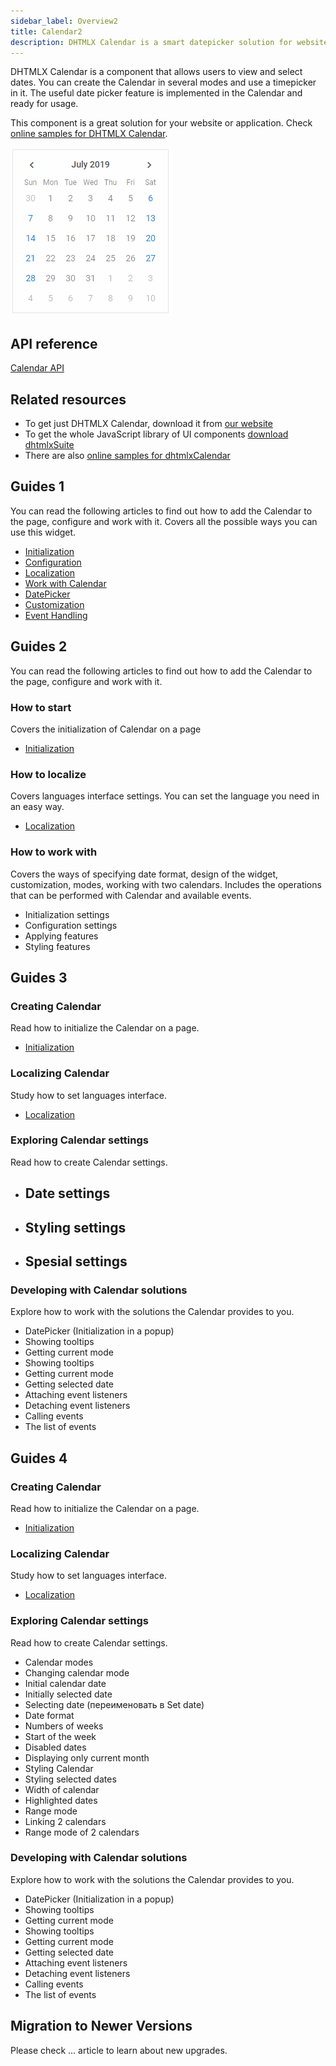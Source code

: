 ```yaml
---
sidebar_label: Overview2
title: Calendar2
description: DHTMLX Calendar is a smart datepicker solution for websites or applications that allows selecting dates, ranges of dates, and time. It's easily configurable and highly customizable.
---          
```


DHTMLX Calendar is a component that allows users to view and select dates. You can create the Calendar in several modes and use a timepicker in it. The useful date picker feature is implemented in the Calendar and ready for usage.

This component is a great solution for your website or application. Check [online samples for DHTMLX Calendar](https://docs.dhtmlx.com/suite/samples/calendar/).  

![DHTMLX Calendar](../assets/calendar/calendar_mode.png)

## API reference

[Calendar API](api/api_overview)

## Related resources

- To get just DHTMLX Calendar, download it from [our website](https://dhtmlx.com/docs/products/dhtmlxCalendar/download.shtml)
- To get the whole JavaScript library of UI components [download dhtmlxSuite](https://dhtmlx.com/docs/products/dhtmlxSuite/download.shtml)          
- There are also [online samples for dhtmlxCalendar](https://docs.dhtmlx.com/suite/samples/calendar/)  
  
## Guides 1

You can read the following articles to find out how to add the Calendar to the page, configure and work with it. Covers all the possible ways you can use this widget.

- [Initialization](how_to_start)
- [Configuration](configuring)
- [Localization](localizing_calendar)  
- [Work with Calendar](operating_calendar)
- [DatePicker](datepicker)
- [Customization](customization)
- [Event Handling](handling_events)  

## Guides 2
You can read the following articles to find out how to add the Calendar to the page, configure and work with it. 

### How to start
Covers the initialization of Calendar on a page
- [Initialization](how_to_start)

### How to localize
Covers languages interface settings. You can set the language you need in an easy way.
- [Localization](localizing_calendar)

### How to work with
Covers the ways of specifying date format, design of the widget, customization, modes, working with two calendars. Includes the operations that can be performed with Calendar and available events.
- Initialization settings
- Configuration settings
- Applying features
- Styling features

## Guides 3

### Creating Calendar 
Read how to initialize the Calendar on a page.
- [Initialization](how_to_start)

### Localizing Calendar
Study how to set languages interface.
- [Localization](localizing_calendar) 

### Exploring Calendar settings
Read how to create Calendar settings.
- Date settings
    - 
- Styling settings
    - 
- Spesial settings
    - 

### Developing with Calendar solutions
Explore how to work with the solutions the Calendar provides to you.
- DatePicker (Initialization in a popup)
- Showing tooltips
- Getting current mode
- Showing tooltips
- Getting current mode
- Getting selected date 
- Attaching event listeners
- Detaching event listeners
- Calling events
- The list of events

## Guides 4

### Creating Calendar 

Read how to initialize the Calendar on a page.
- [Initialization](how_to_start)

### Localizing Calendar

Study how to set languages interface.
- [Localization](localizing_calendar) 

### Exploring Calendar settings
Read how to create Calendar settings.
- Calendar modes
- Changing calendar mode
- Initial calendar date
- Initially selected date
- Selecting date (переименовать в Set date)
- Date format
- Numbers of weeks
- Start of the week
- Disabled dates
- Displaying only current month
- Styling Calendar
- Styling selected dates
- Width of calendar
- Highlighted dates
- Range mode
- Linking 2 calendars
- Range mode of 2 calendars
 
### Developing with Calendar solutions

Explore how to work with the solutions the Calendar provides to you.
- DatePicker (Initialization in a popup)
- Showing tooltips
- Getting current mode
- Showing tooltips
- Getting current mode
- Getting selected date 
- Attaching event listeners
- Detaching event listeners
- Calling events
- The list of events

## Migration to Newer Versions

Please check ... article to learn about new upgrades.

